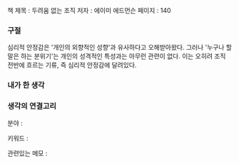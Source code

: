 
책 제목 : 두려움 없는 조직
저자 : 에이미 에드먼슨
페이지 : 140

### 구절

심리적 안정감은 '개인의 외향적인 성향'과 유사하다고 오해받아왔다. 그러나 '누구나 할 말은 하는 분위기'는 개인의 성격적인 특성과는 아무런 관련이 없다. 이는 오히려 조직 전반에 흐르는 기류, 즉 심리적 안정감에 달려있다.

### 내가 한 생각


### 생각의 연결고리
분야 : 

키워드 : 

관련있는 메모 : 